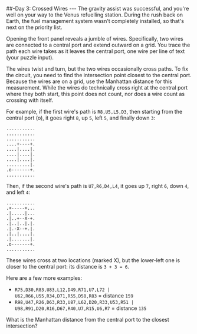 ##-Day 3: Crossed Wires ---
The gravity assist was successful, and you're well on your way to the Venus refuelling station. During the rush back 
on Earth, the fuel management system wasn't completely installed, so that's next on the priority list.

Opening the front panel reveals a jumble of wires. Specifically, two wires are connected to a central port and extend 
outward on a grid. You trace the path each wire takes as it leaves the central port, one wire per line of text 
(your puzzle input).

The wires twist and turn, but the two wires occasionally cross paths. To fix the circuit, you need to find the 
intersection point closest to the central port. Because the wires are on a grid, use the Manhattan distance for this 
measurement. While the wires do technically cross right at the central port where they both start, this point does not 
count, nor does a wire count as crossing with itself.

For example, if the first wire's path is `R8,U5,L5,D3`, then starting from the central port (o), it goes right `8`, 
up `5`, left `5`, and finally down `3`:

```
...........
...........
...........
....+----+.
....|....|.
....|....|.
....|....|.
.........|.
.o-------+.
...........
```
Then, if the second wire's path is `U7,R6,D4,L4`, it goes up `7`, right `6`, down `4`, and left `4`:

```
...........
.+-----+...
.|.....|...
.|..+--X-+.
.|..|..|.|.
.|.-X--+.|.
.|..|....|.
.|.......|.
.o-------+.
...........
```
These wires cross at two locations (marked X), but the lower-left one is closer to the central port: 
its distance is `3 + 3 = 6`.

Here are a few more examples:

- `R75,D30,R83,U83,L12,D49,R71,U7,L72 | U62,R66,U55,R34,D71,R55,D58,R83` = distance `159`
- `R98,U47,R26,D63,R33,U87,L62,D20,R33,U53,R51 | U98,R91,D20,R16,D67,R40,U7,R15,U6,R7` = distance `135`

What is the Manhattan distance from the central port to the closest intersection?